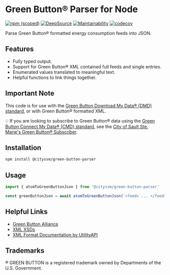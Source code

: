 # Green Button® Parser for Node

[![npm (scoped)](https://img.shields.io/npm/v/%40cityssm/green-button-parser)](https://www.npmjs.com/package/@cityssm/green-button-parser)
[![DeepSource](https://app.deepsource.com/gh/cityssm/node-green-button-parser.svg/?label=active+issues&show_trend=true&token=LAEc-5uihnFgNpJWscc1Kj1t)](https://app.deepsource.com/gh/cityssm/node-green-button-parser/?ref=repository-badge)
[![Maintainability](https://api.codeclimate.com/v1/badges/ad98bbdea3b40237515e/maintainability)](https://codeclimate.com/github/cityssm/node-green-button-parser/maintainability)
[![codecov](https://codecov.io/gh/cityssm/node-green-button-parser/branch/main/graph/badge.svg?token=9BJU6NU0WR)](https://codecov.io/gh/cityssm/node-green-button-parser)

Parse Green Button® formatted energy consumption feeds into JSON.

## Features

- Fully typed output.
- Support for Green Button® XML contained full feeds and single entries.
- Enumerated values translated to meaningful text.
- Helpful functions to link things together.

## Important Note

This code is for use with the
[Green Button Download My Data® (DMD) standard](https://www.greenbuttonalliance.org/green-button-download-my-data-dmd),
or with Green Button® formatted XML.

💡 If you are looking to subscribe to Green Button® data using the
[Green Button Connect My Data® (CMD) standard](https://www.greenbuttonalliance.org/green-button-connect-my-data-cmd),
see the
[City of Sault Ste. Marie's Green Button® Subscriber](https://github.com/cityssm/node-green-button-subscriber).

## Installation

```sh
npm install @cityssm/green-button-parser
```

## Usage

```javascript
import { atomToGreenButtonJson } from '@cityssm/green-button-parser'

const greenButtonJson = await atomToGreenButtonJson('<feed> ... </feed>')
```

## Helpful Links

- [Green Button Alliance](https://www.greenbuttonalliance.org/)
- [XML XSDs](https://github.com/GreenButtonAlliance/OpenESPI-Common-java/tree/master/src/main/resources/schemas)
- [XML Format Documentation by UtilityAPI](https://utilityapi.com/docs/greenbutton/xml)

## Trademarks

® GREEN BUTTON is a registered trademark owned by Departments of the U.S. Government.
